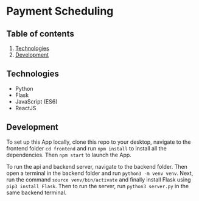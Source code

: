 # Payment Scheduling

## Table of contents

1. [Technologies](#technologies)
2. [Development](#development)

## Technologies

- Python
- Flask
- JavaScript (ES6)
- ReactJS

## Development

To set up this App locally, clone this repo to your desktop, navigate to the frontend folder `cd frontend` and run `npm install` to install all the dependencies. Then `npm start` to launch the App.

To run the api and backend server, navigate to the backend folder. Then open a terminal in the backend folder and run `python3 -m venv venv`. Next, run the command `source venv/bin/activate` and finally install Flask using `pip3 install Flask`. Then to run the server, run `python3 server.py` in the same backend terminal.
